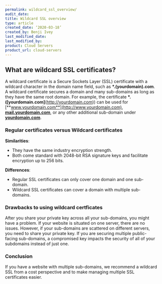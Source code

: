 ```yaml
---
permalink: wildcard_ssl_overview/
audit_date:
title: Wildcard SSL overview
type: article
created_date: ‘2020-03-18’
created_by: Benji Ivey
last_modified_date: 
last_modified_by: 
product: Cloud Servers
product_url: cloud-servers
---
```


## What are wildcard SSL certificates?

A wildcard certificate is a Secure Sockets Layer (SSL) certificate with a wildcard character in the domain name field, such as **\*.(yourdomain).com**. A wildcard certificate secures a domain and many sub-domains as long as they have the same root domain. For example, the certificate **\*.([yourdomain.com]**(http://yourdomain.com)) can be used for [**www.yourdomain.com**](http://www.yourdomain.com), [**mail.yourdomain.com**](http://mail.yourdomain.com), or any other additional sub-domain under [**yourdomain.com**](http://yourdomain.com).

### Regular certificates versus Wildcard certificates

**Similarities**:

- They have the same industry encryption strength.
- Both come standard with 2048-bit RSA signature keys and facilitate encryption up to 256 bits.

**Differences**:

- Regular SSL certificates can only cover one domain and one sub-domain.
- Wildcard SSL certificates can cover a domain with multiple sub-domains.

### Drawbacks to using wildcard certficates

After you share your private key across all your sub-domains, you might have a problem. If your website is situated on one server, there are no issues. However, if your sub-domains are scattered on different servers, you need to share your private key. If you are securing multiple public-facing sub-domains, a compromised key impacts the security of all of your subdomains instead of just one.

### Conclusion

If you have a website with multiple sub-domains, we recommend a wildcard SSL from a cost perspective and to make managing multiple SSL certificates easier.
